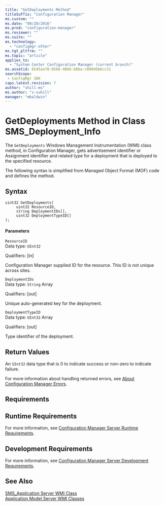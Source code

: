 ```yaml
---
title: "GetDeployments Method"
titleSuffix: "Configuration Manager"
ms.custom: ""
ms.date: "09/20/2016"
ms.prod: "configuration-manager"
ms.reviewer: ""
ms.suite: ""
ms.technology:
  - "configmgr-other"
ms.tgt_pltfrm: ""
ms.topic: "article"
applies_to:
  - "System Center Configuration Manager (current branch)"
ms.assetid: 6545ae78-95b6-48b6-b8ba-c09046b6cc31searchScope: - ConfigMgr SDK
caps.latest.revision: 7
author: "shill-ms"
ms.author: "v-suhill"
manager: "mbaldwin"
---
```

# GetDeployments Method in Class SMS_Deployment_Info
The `GetDeployments` Windows Management Instrumentation (WMI) class method, in Configuration Manager, gets advertisement identifier or Assignment identifier and related type for a deployment that is deployed to the specified resource.  

 The following syntax is simplified from Managed Object Format (MOF) code and defines the method.  

## Syntax  

```  
sint32 GetDeployments(  
     uint32 ResourceID,  
     string DeploymentIDs[],  
     uint32 DeploymentTypeID[]  
);  
```  

#### Parameters  
 `ResourceID`  
 Data type: `UInt32`  

 Qualifiers: [in]  

 Configuration Manager supplied ID for the resource. This ID is not unique across sites.  

 `DeploymentIDs`  
 Data type: `String` Array  

 Qualifiers: [out]  

 Unique auto-generated key for the deployment.  

 `DeploymentTypeID`  
 Data type: `UInt32` Array  

 Qualifiers: [out]  

 Type identifier of the deployment.  

## Return Values  
 An  `SInt32` data type that is 0 to indicate success or non-zero to indicate failure.  

 For more information about handling returned errors, see [About Configuration Manager Errors](../../../develop/core/understand/about-configuration-manager-errors.md).  

## Requirements  

## Runtime Requirements  
 For more information, see [Configuration Manager Server Runtime Requirements](../../../develop/core/reqs/server-runtime-requirements.md).  

## Development Requirements  
 For more information, see [Configuration Manager Server Development Requirements](../../../develop/core/reqs/server-development-requirements.md).  

## See Also  
 [SMS_Application Server WMI Class](../../../develop/reference/apps/sms_application-server-wmi-class.md)   
 [Application Model Server WMI Classes](../../../develop/reference/apps/application-management-server-wmi-classes.md)
